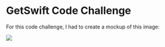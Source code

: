 # GetSwift Code Challenge

For this code challenge, I had to create a mockup of this image:

![](http://i.imgur.com/n7xQOBb.png)